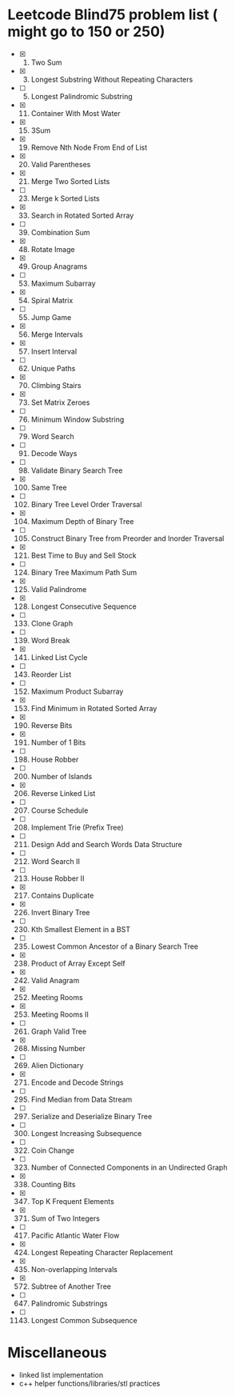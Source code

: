 # Leetcode Blind75 problem list ( might go to 150 or 250)

- [x] 1. Two Sum
- [x] 3. Longest Substring Without Repeating Characters
- [ ] 5. Longest Palindromic Substring
- [x] 11. Container With Most Water
- [x] 15. 3Sum
- [x] 19. Remove Nth Node From End of List
- [x] 20. Valid Parentheses
- [x] 21. Merge Two Sorted Lists
- [ ] 23. Merge k Sorted Lists
- [x] 33. Search in Rotated Sorted Array
- [ ] 39. Combination Sum
- [x] 48. Rotate Image
- [x] 49. Group Anagrams
- [ ] 53. Maximum Subarray
- [x] 54. Spiral Matrix
- [ ] 55. Jump Game
- [x] 56. Merge Intervals
- [x] 57. Insert Interval
- [ ] 62. Unique Paths
- [x] 70. Climbing Stairs
- [x] 73. Set Matrix Zeroes
- [ ] 76. Minimum Window Substring
- [ ] 79. Word Search
- [ ] 91. Decode Ways
- [ ] 98. Validate Binary Search Tree
- [x] 100. Same Tree
- [ ] 102. Binary Tree Level Order Traversal
- [x] 104. Maximum Depth of Binary Tree
- [ ] 105. Construct Binary Tree from Preorder and Inorder Traversal
- [x] 121. Best Time to Buy and Sell Stock
- [ ] 124. Binary Tree Maximum Path Sum
- [x] 125. Valid Palindrome
- [x] 128. Longest Consecutive Sequence
- [ ] 133. Clone Graph
- [ ] 139. Word Break
- [x] 141. Linked List Cycle
- [ ] 143. Reorder List
- [ ] 152. Maximum Product Subarray
- [x] 153. Find Minimum in Rotated Sorted Array
- [x] 190. Reverse Bits
- [x] 191. Number of 1 Bits
- [ ] 198. House Robber
- [ ] 200. Number of Islands
- [x] 206. Reverse Linked List
- [ ] 207. Course Schedule
- [ ] 208. Implement Trie (Prefix Tree)
- [ ] 211. Design Add and Search Words Data Structure
- [ ] 212. Word Search II
- [ ] 213. House Robber II
- [x] 217. Contains Duplicate
- [x] 226. Invert Binary Tree
- [ ] 230. Kth Smallest Element in a BST
- [ ] 235. Lowest Common Ancestor of a Binary Search Tree
- [x] 238. Product of Array Except Self
- [x] 242. Valid Anagram
- [x] 252. Meeting Rooms
- [x] 253. Meeting Rooms II
- [ ] 261. Graph Valid Tree
- [x] 268. Missing Number
- [ ] 269. Alien Dictionary
- [x] 271. Encode and Decode Strings
- [ ] 295. Find Median from Data Stream
- [ ] 297. Serialize and Deserialize Binary Tree
- [ ] 300. Longest Increasing Subsequence
- [ ] 322. Coin Change
- [ ] 323. Number of Connected Components in an Undirected Graph
- [x] 338. Counting Bits
- [x] 347. Top K Frequent Elements
- [x] 371. Sum of Two Integers
- [ ] 417. Pacific Atlantic Water Flow
- [x] 424. Longest Repeating Character Replacement
- [x] 435. Non-overlapping Intervals
- [x] 572. Subtree of Another Tree
- [ ] 647. Palindromic Substrings
- [ ] 1143. Longest Common Subsequence

# Miscellaneous

- linked list implementation
- c++ helper functions/libraries/stl practices